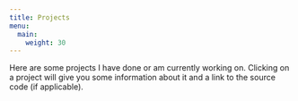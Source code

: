 ```yaml
---
title: Projects
menu:
  main:
    weight: 30
---
```

Here are some projects I have done or am currently working on. Clicking on a project will give you some information about it and a link to the source code (if applicable).
